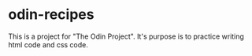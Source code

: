 # odin-recipes

This is a project for "The Odin Project". It's purpose is to practice writing html code and css code.